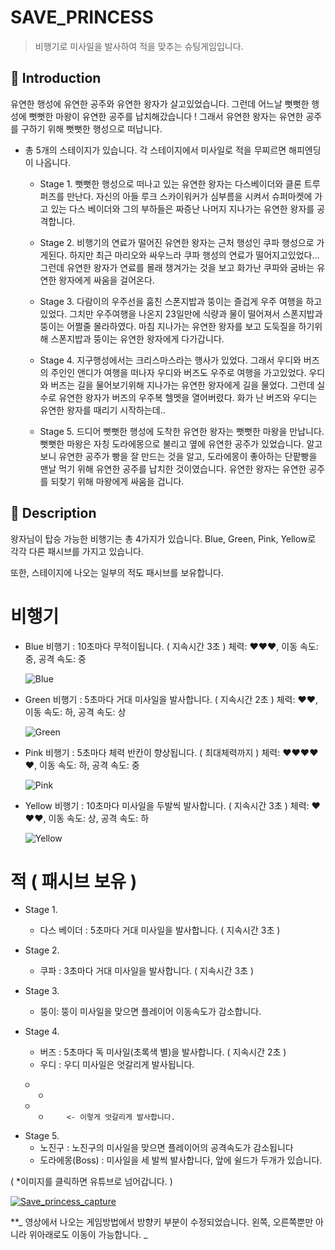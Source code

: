 SAVE_PRINCESS
=============
> 비행기로 미사일을 발사하여 적을 맞추는 슈팅게임입니다.

📝 Introduction
------------
유연한 행성에 유연한 공주와 유연한 왕자가 살고있었습니다. 
그런데 어느날 뻣뻣한 행성에 뻣뻣한 마왕이 유연한 공주를 납치해갔습니다 ! 
그래서 유연한 왕자는 유연한 공주를 구하기 위해 뻣뻣한 행성으로 떠납니다.

+ 총 5개의 스테이지가 있습니다. 각 스테이지에서 미사일로 적을 무찌르면 해피엔딩이 나옵니다.

  - Stage 1.
뻣뻣한 행성으로 떠나고 있는 유연한 왕자는 다스베이더와 클론 트루퍼즈를 만난다. 자신의 아들 루크 스카이워커가 심부름을 시켜서 슈퍼마켓에 가고 있는 다스 베이더와 그의 부하들은 짜증난 나머지 지나가는 유연한 왕자를 공격합니다.

  - Stage 2.
비행기의 연료가 떨어진 유연한 왕자는 근처 행성인 쿠파 행성으로 가게된다.
하지만 최근 마리오와 싸우느라 쿠파 행성의 연료가 떨어지고있었다... 그런데 유연한 왕자가 연료를 몰래 챙겨가는 것을 보고 화가난 쿠파와 굼바는 유연한 왕자에게 싸움을 걸어온다.

  - Stage 3.
다람이의 우주선을 훔친 스폰지밥과 뚱이는 즐겁게 우주 여행을 하고 있었다.
그치만 우주여행을 나온지 23일만에 식량과 물이 떨어져서 스폰지밥과 뚱이는 어쩔줄 몰라하였다. 마침 지나가는 유연한 왕자를 보고 도둑질을 하기위해 스폰지밥과 뚱이는 유연한 왕자에게 다가갑니다.

  - Stage 4.
지구행성에서는 크리스마스라는 행사가 있었다. 그래서 우디와 버즈의 주인인 앤디가 여행을 떠나자 우디와 버즈도 우주로 여행을 가고있었다. 우디와 버즈는 길을 물어보기위해 지나가는 유연한 왕자에게 길을 물었다. 그런데 실수로 유연한 왕자가 버즈의 우주복 헬멧을 열어버렸다. 화가 난 버즈와 우디는 유연한 왕자를 때리기 시작하는데..

  - Stage 5.
드디어 뻣뻣한 행성에 도착한 유연한 왕자는 뻣뻣한 마왕을 만납니다.
뻣뻣한 마왕은 자칭 도라에몽으로 불리고 옆에 유연한 공주가 있었습니다.
알고보니 유연한 공주가 빵을 잘 만드는 것을 알고, 도라에몽이 좋아하는
단팥빵을 맨날 먹기 위해 유연한 공주를 납치한 것이였습니다.
유연한 왕자는 유연한 공주를 되찾기 위해 마왕에게 싸움을 겁니다.


:rocket: Description
-----------
왕자님이 탑승 가능한 비행기는 총 4가지가 있습니다.
Blue, Green, Pink, Yellow로 각각 다른 패시브를 가지고 있습니다.

또한, 스테이지에 나오는 일부의 적도 패시브를 보유합니다.

# 비행기

- Blue 비행기 : 10초마다 무적이됩니다. ( 지속시간 3초 ) 
  체력: :heart::heart::heart:, 이동 속도: 중, 공격 속도: 중  
  
  ![Blue](https://user-images.githubusercontent.com/44610250/69218549-48b40e80-0bb4-11ea-97d2-1872fb52a1c3.gif)


- Green 비행기 : 5초마다 거대 미사일을 발사합니다. ( 지속시간 2초 ) 
  체력: :heart::heart:, 이동 속도: 하, 공격 속도: 상  
  
  ![Green](https://user-images.githubusercontent.com/44610250/69218546-48b40e80-0bb4-11ea-8413-faf292b21cf3.gif)


- Pink 비행기 : 5초마다 체력 반칸이 향상됩니다. ( 최대체력까지 ) 
  체력: :heart::heart::heart::heart::heart:, 이동 속도: 하, 공격 속도: 중  
  
  ![Pink](https://user-images.githubusercontent.com/44610250/69218544-481b7800-0bb4-11ea-95d5-2d717083bc64.gif)


- Yellow 비행기 : 10초마다 미사일을 두발씩 발사합니다. ( 지속시간 3초 ) 
  체력: :heart::heart::heart:, 이동 속도: 상, 공격 속도: 하  
  
  ![Yellow](https://user-images.githubusercontent.com/44610250/69218545-481b7800-0bb4-11ea-8d9d-ea198f1f4b21.gif)


# 적 ( 패시브 보유 )

- Stage 1.
  + 다스 베이더 : 5초마다 거대 미사일을 발사합니다. ( 지속시간 3초 )  

- Stage 2.
  + 쿠파 : 3초마다 거대 미사일을 발사합니다. ( 지속시간 3초 )
  
- Stage 3.
  + 뚱이: 뚱이 미사일을 맞으면 플레이어 이동속도가 감소합니다.
  
- Stage 4.
  + 버즈 : 5초마다 독 미사일(초록색 별)을 발사합니다. ( 지속시간 2초 )
  + 우디 : 우디 미사일은 엇갈리게 발사됩니다.
```
   ㅇ
      ㅇ
   ㅇ
      ㅇ     <- 이렇게 엇갈리게 발사합니다.
```
 
- Stage 5.
    + 노진구 : 노진구의 미사일을 맞으면 플레이어의 공격속도가 감소됩니다
    + 도라에몽(Boss) : 미사일을 세 발씩 발사합니다, 앞에 쉴드가 두개가 있습니다.


( *이미지를 클릭하면 유튜브로 넘어갑니다. )

[![Save_princess_capture](https://user-images.githubusercontent.com/44610250/69220558-a77b8700-0bb8-11ea-9050-43e7483f89ae.png)](https://www.youtube.com/watch?v=gWnQVD03AXk&t=62s)


**_ 영상에서 나오는 게임방법에서 방향키 부분이 수정되었습니다. 왼쪽, 오른쪽뿐만 아니라 위아래로도 이동이 가능합니다. _

